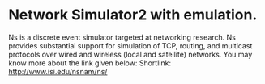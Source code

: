 
Network Simulator2 with emulation. 
=========================================================================
Ns is a discrete event simulator targeted at networking research. Ns provides substantial support for simulation of TCP, routing, and multicast protocols over wired and wireless (local and satellite) networks.
You may know more about the link given below:
Shortlink: http://www.isi.edu/nsnam/ns/
